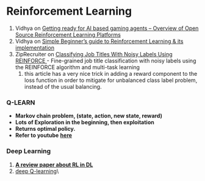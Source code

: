 # Reinforcement Learning

1. Vidhya on [Getting ready for AI based gaming agents – Overview of Open Source Reinforcement Learning Platforms](https://www.analyticsvidhya.com/blog/2016/12/getting-ready-for-ai-based-gaming-agents-overview-of-open-source-reinforcement-learning-platforms/)
2. Vidhya on [Simple Beginner’s guide to Reinforcement Learning & its implementation](https://www.analyticsvidhya.com/blog/2017/01/introduction-to-reinforcement-learning-implementation/)
3. ZipRecruiter on [Classifying Job Titles With Noisy Labels Using REINFORCE ](https://medium.com/@ziprecruiter.engineering/classifying-job-titles-with-noisy-labels-using-reinforce-ce1a4bde05e2)- Fine-grained job title classification with noisy labels using the REINFORCE algorithm and multi-task learning
   1. this article has a very nice trick in adding a reward component to the loss function in order to mitigate for unbalanced class label problem, instead of the usual balancing.

### **Q-LEARN**

* **Markov chain problem, (state, action, new state, reward)**
* **Lots of Exploration in the beginning, then exploitation**&#x20;
* **Returns optimal policy.**
* **Refer to youtube** [**here**](https://www.youtube.com/watch?v=9m\_6q\_KECTk)

### **Deep Learning**

1. [**A review paper about RL in DL**](https://arxiv.org/pdf/1701.07274.pdf)
2. [deep Q-learning](https://www.analyticsvidhya.com/blog/2019/04/introduction-deep-q-learning-python/)\

